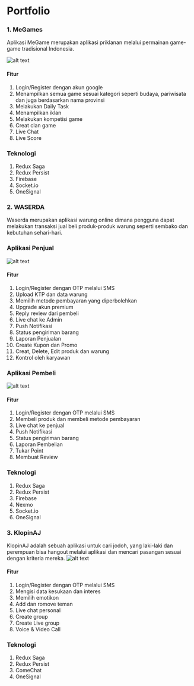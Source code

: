 # Portfolio
### 1. MeGames
  Aplikasi MeGame merupakan aplikasi priklanan melalui permainan game-game tradisional Indonesia.
  
  ![alt text](https://github.com/raka7/portfolio/blob/main/MeGems.png)
  
  #### Fitur
  1. Login/Register dengan akun google
  2. Menampilkan semua game sesuai kategori seperti budaya, pariwisata dan juga berdasarkan nama provinsi
  3. Melakukan Daily Task
  4. Menampilkan iklan
  5. Melakukan kompetisi game
  6. Creat clan game
  7. Live Chat
  8. Live Score
  
  ### Teknologi
  1. Redux Saga
  2. Redux Persist
  3. Firebase
  4. Socket.io
  5. OneSignal

### 2. WASERDA
  Waserda merupakan aplikasi warung online dimana pengguna dapat melakukan transaksi jual beli produk-produk warung seperti sembako dan kebutuhan sehari-hari.
  
  ### Aplikasi Penjual
  ![alt text](https://github.com/raka7/portfolio/blob/main/WaserPembeli.png)
  
  #### Fitur
  1. Login/Register dengan OTP melalui SMS
  2. Upload KTP dan data warung
  3. Memilih metode pembayaran yang diperbolehkan
  4. Upgrade akun premium
  5. Reply review dari pembeli
  6. Live chat ke Admin
  7. Push Notifikasi
  8. Status pengiriman barang
  9. Laporan Penjualan 
  10. Create Kupon dan Promo
  11. Creat, Delete, Edit produk dan warung
  12. Kontrol oleh karyawan
 
  ### Aplikasi Pembeli
  ![alt text](https://github.com/raka7/portfolio/blob/main/WaserdaPenjual.png)
  
  #### Fitur
  1. Login/Register dengan OTP melalui SMS
  3. Membeli produk dan membeli metode pembayaran
  4. Live chat ke penjual
  7. Push Notifikasi
  8. Status pengiriman barang
  9. Laporan Pembelian
  10. Tukar Point
  11. Membuat Review
    
  
  ### Teknologi
  1. Redux Saga
  2. Redux Persist
  3. Firebase
  4. Nexmo
  5. Socket.io
  6. OneSignal

### 3. KlopinAJ
  KlopinAJ adalah sebuah aplikasi untuk cari jodoh, yang laki-laki dan perempuan bisa hangout melalui aplikasi dan mencari pasangan sesuai dengan kriteria mereka.
  ![alt text](https://github.com/raka7/portfolio/blob/main/KloppinAJ.png)
  
  #### Fitur
  1. Login/Register dengan OTP melalui SMS
  3. Mengisi data kesukaan dan interes
  4. Memilih emotikon
  5. Add dan romove teman
  6. Live chat personal
  7. Create group
  8. Create Live group
  9. Voice & Video Call
  
  ### Teknologi
  1. Redux Saga
  2. Redux Persist
  3. ComeChat
  5. OneSignal
